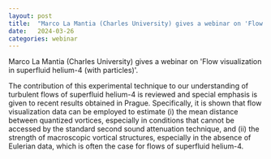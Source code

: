 ```yaml
---
layout: post
title:  "Marco La Mantia (Charles University) gives a webinar on 'Flow visualization in superfluid helium-4  (with particles)' (4PM UK time)"
date:   2024-03-26
categories: webinar
---
```

Marco La Mantia (Charles University) gives a webinar on 'Flow visualization in superfluid helium-4  (with particles)'.

The contribution of this experimental technique to our understanding of turbulent flows of superfluid helium-4 is reviewed and special emphasis is given to recent results obtained in Prague. Specifically, it is shown that flow visualization data can be employed to estimate (i) the mean distance between quantized vortices, especially in conditions that cannot be accessed by the standard second sound attenuation technique, and (ii) the strength of macroscopic vortical structures, especially in the absence of Eulerian data, which is often the case for flows of superfluid helium-4.

